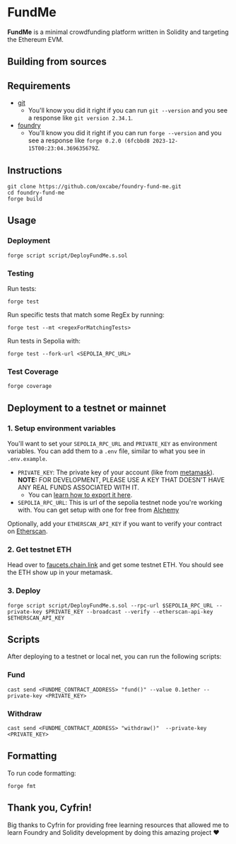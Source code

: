 # FundMe

**FundMe** is a minimal crowdfunding platform written in Solidity and targeting the
Ethereum EVM.

## Building from sources

## Requirements

- [git](https://git-scm.com/book/en/v2/Getting-Started-Installing-Git)
  - You'll know you did it right if you can run `git --version` and you see a response like `git version 2.34.1`.
- [foundry](https://getfoundry.sh/)
  - You'll know you did it right if you can run `forge --version` and you see a response like `forge 0.2.0 (6fcbbd8 2023-12-15T00:23:04.369635679Z`.

## Instructions

```
git clone https://github.com/oxcabe/foundry-fund-me.git
cd foundry-fund-me
forge build
```

## Usage

### Deployment

```
forge script script/DeployFundMe.s.sol
```

### Testing

Run tests:

```
forge test
```

Run specific tests that match some RegEx by running:

```
forge test --mt <regexForMatchingTests>
```

Run tests in Sepolia with:

```
forge test --fork-url <SEPOLIA_RPC_URL>
```

### Test Coverage

```
forge coverage
```

## Deployment to a testnet or mainnet

### 1. Setup environment variables

You'll want to set your `SEPOLIA_RPC_URL` and `PRIVATE_KEY` as environment variables. You can add them to a `.env` file, similar to what you see in `.env.example`.

- `PRIVATE_KEY`: The private key of your account (like from [metamask](https://metamask.io/)). **NOTE:** FOR DEVELOPMENT, PLEASE USE A KEY THAT DOESN'T HAVE ANY REAL FUNDS ASSOCIATED WITH IT.
  - You can [learn how to export it here](https://metamask.zendesk.com/hc/en-us/articles/360015289632-How-to-Export-an-Account-Private-Key).
- `SEPOLIA_RPC_URL`: This is url of the sepolia testnet node you're working with. You can get setup with one for free from [Alchemy](https://alchemy.com/?a=673c802981)

Optionally, add your `ETHERSCAN_API_KEY` if you want to verify your contract on [Etherscan](https://etherscan.io/).

### 2. Get testnet ETH

Head over to [faucets.chain.link](https://faucets.chain.link/) and get some testnet ETH. You should see the ETH show up in your metamask.

### 3. Deploy

```
forge script script/DeployFundMe.s.sol --rpc-url $SEPOLIA_RPC_URL --private-key $PRIVATE_KEY --broadcast --verify --etherscan-api-key $ETHERSCAN_API_KEY
```

## Scripts

After deploying to a testnet or local net, you can run the following scripts:

### Fund
```
cast send <FUNDME_CONTRACT_ADDRESS> "fund()" --value 0.1ether --private-key <PRIVATE_KEY>
```

### Withdraw

```
cast send <FUNDME_CONTRACT_ADDRESS> "withdraw()"  --private-key <PRIVATE_KEY>
```

## Formatting


To run code formatting:
```
forge fmt
```


## Thank you, Cyfrin!

Big thanks to Cyfrin for providing free learning resources that allowed me 
to learn Foundry and Solidity development by doing this amazing project ❤️